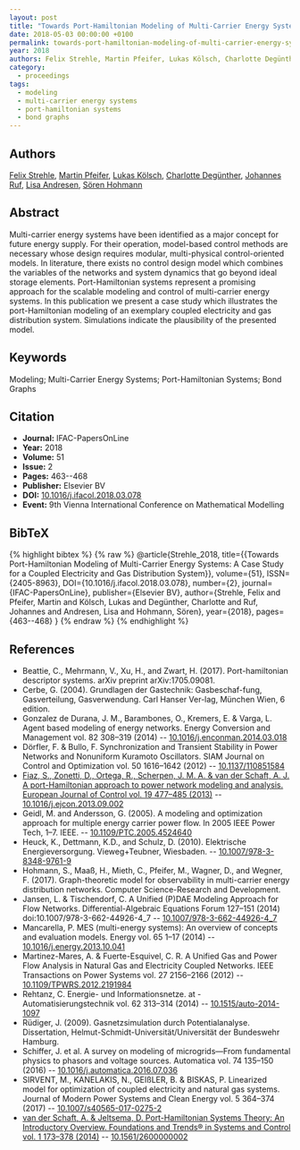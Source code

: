 ```yaml
---
layout: post
title: "Towards Port-Hamiltonian Modeling of Multi-Carrier Energy Systems: A Case Study for a Coupled Electricity and Gas Distribution System"
date: 2018-05-03 00:00:00 +0100
permalink: towards-port-hamiltonian-modeling-of-multi-carrier-energy-systems-a-case-study-for-a-coupled-electricity-and-gas-distribution-system
year: 2018
authors: Felix Strehle, Martin Pfeifer, Lukas Kölsch, Charlotte Degünther, Johannes Ruf, Lisa Andresen, Sören Hohmann
category:
  - proceedings
tags:
  - modeling
  - multi-carrier energy systems
  - port-hamiltonian systems
  - bond graphs
---
```

 
## Authors
[Felix Strehle](authors/felix_strehle), [Martin Pfeifer](authors/martin_pfeifer), [Lukas Kölsch](authors/lukas_kolsch), [Charlotte Degünther](authors/charlotte_degunther), [Johannes Ruf](authors/johannes_ruf), [Lisa Andresen](authors/lisa_andresen), [Sören Hohmann](authors/soren_hohmann)
 
## Abstract
Multi-carrier energy systems have been identified as a major concept for future energy supply. For their operation, model-based control methods are necessary whose design requires modular, multi-physical control-oriented models. In literature, there exists no control design model which combines the variables of the networks and system dynamics that go beyond ideal storage elements. Port-Hamiltonian systems represent a promising approach for the scalable modeling and control of multi-carrier energy systems. In this publication we present a case study which illustrates the port-Hamiltonian modeling of an exemplary coupled electricity and gas distribution system. Simulations indicate the plausibility of the presented model.
 
## Keywords
Modeling; Multi-Carrier Energy Systems; Port-Hamiltonian Systems; Bond Graphs
 
## Citation
- **Journal:** IFAC-PapersOnLine
- **Year:** 2018
- **Volume:** 51
- **Issue:** 2
- **Pages:** 463--468
- **Publisher:** Elsevier BV
- **DOI:** [10.1016/j.ifacol.2018.03.078](https://doi.org/10.1016/j.ifacol.2018.03.078)
- **Event:** 9th Vienna International Conference on Mathematical Modelling
 
## BibTeX
{% highlight bibtex %}
{% raw %}
@article{Strehle_2018,
  title={{Towards Port-Hamiltonian Modeling of Multi-Carrier Energy Systems: A Case Study for a Coupled Electricity and Gas Distribution System}},
  volume={51},
  ISSN={2405-8963},
  DOI={10.1016/j.ifacol.2018.03.078},
  number={2},
  journal={IFAC-PapersOnLine},
  publisher={Elsevier BV},
  author={Strehle, Felix and Pfeifer, Martin and Kölsch, Lukas and Degünther, Charlotte and Ruf, Johannes and Andresen, Lisa and Hohmann, Sören},
  year={2018},
  pages={463--468}
}
{% endraw %}
{% endhighlight %}
 
## References
- Beattie, C., Mehrmann, V., Xu, H., and Zwart, H. (2017). Port-hamiltonian descriptor systems. arXiv preprint arXiv:1705.09081.
- Cerbe, G. (2004). Grundlagen der Gastechnik: Gasbeschaf-fung, Gasverteilung, Gasverwendung. Carl Hanser Ver-lag, München Wien, 6 edition.
- Gonzalez de Durana, J. M., Barambones, O., Kremers, E. & Varga, L. Agent based modeling of energy networks. Energy Conversion and Management vol. 82 308–319 (2014) -- [10.1016/j.enconman.2014.03.018](https://doi.org/10.1016/j.enconman.2014.03.018)
- Dörfler, F. & Bullo, F. Synchronization and Transient Stability in Power Networks and Nonuniform Kuramoto Oscillators. SIAM Journal on Control and Optimization vol. 50 1616–1642 (2012) -- [10.1137/110851584](https://doi.org/10.1137/110851584)
- [Fiaz, S., Zonetti, D., Ortega, R., Scherpen, J. M. A. & van der Schaft, A. J. A port-Hamiltonian approach to power network modeling and analysis. European Journal of Control vol. 19 477–485 (2013)](a-port-hamiltonian-approach-to-power-network-modeling-and-analysis) -- [10.1016/j.ejcon.2013.09.002](https://doi.org/10.1016/j.ejcon.2013.09.002)
- Geidl, M. and Andersson, G. (2005). A modeling and optimization approach for multiple energy carrier power flow. In 2005 IEEE Power Tech, 1–7. IEEE. -- [10.1109/PTC.2005.4524640](https://doi.org/10.1109/PTC.2005.4524640)
- Heuck, K., Dettmann, K.D., and Schulz, D. (2010). Elektrische Energieversorgung. Vieweg+Teubner, Wiesbaden. -- [10.1007/978-3-8348-9761-9](https://doi.org/10.1007/978-3-8348-9761-9)
- Hohmann, S., Maaß, H., Mieth, C., Pfeifer, M., Wagner, D., and Wegner, F. (2017). Graph-theoretic model for observability in multi-carrier energy distribution networks. Computer Science-Research and Development.
- Jansen, L. & Tischendorf, C. A Unified (P)DAE Modeling Approach for Flow Networks. Differential-Algebraic Equations Forum 127–151 (2014) doi:10.1007/978-3-662-44926-4_7 -- [10.1007/978-3-662-44926-4_7](https://doi.org/10.1007/978-3-662-44926-4_7)
- Mancarella, P. MES (multi-energy systems): An overview of concepts and evaluation models. Energy vol. 65 1–17 (2014) -- [10.1016/j.energy.2013.10.041](https://doi.org/10.1016/j.energy.2013.10.041)
- Martinez-Mares, A. & Fuerte-Esquivel, C. R. A Unified Gas and Power Flow Analysis in Natural Gas and Electricity Coupled Networks. IEEE Transactions on Power Systems vol. 27 2156–2166 (2012) -- [10.1109/TPWRS.2012.2191984](https://doi.org/10.1109/TPWRS.2012.2191984)
- Rehtanz, C. Energie- und Informationsnetze. at - Automatisierungstechnik vol. 62 313–314 (2014) -- [10.1515/auto-2014-1097](https://doi.org/10.1515/auto-2014-1097)
- Rüdiger, J. (2009). Gasnetzsimulation durch Potentialanalyse. Dissertation, Helmut-Schmidt-Universität/Universität der Bundeswehr Hamburg.
- Schiffer, J. et al. A survey on modeling of microgrids—From fundamental physics to phasors and voltage sources. Automatica vol. 74 135–150 (2016) -- [10.1016/j.automatica.2016.07.036](https://doi.org/10.1016/j.automatica.2016.07.036)
- SIRVENT, M., KANELAKIS, N., GEIßLER, B. & BISKAS, P. Linearized model for optimization of coupled electricity and natural gas systems. Journal of Modern Power Systems and Clean Energy vol. 5 364–374 (2017) -- [10.1007/s40565-017-0275-2](https://doi.org/10.1007/s40565-017-0275-2)
- [van der Schaft, A. & Jeltsema, D. Port-Hamiltonian Systems Theory: An Introductory Overview. Foundations and Trends® in Systems and Control vol. 1 173–378 (2014)](port-hamiltonian-systems-theory-an-introductory-overview-journal) -- [10.1561/2600000002](https://doi.org/10.1561/2600000002)


